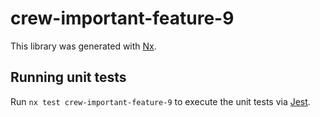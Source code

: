 # crew-important-feature-9

This library was generated with [Nx](https://nx.dev).

## Running unit tests

Run `nx test crew-important-feature-9` to execute the unit tests via [Jest](https://jestjs.io).
